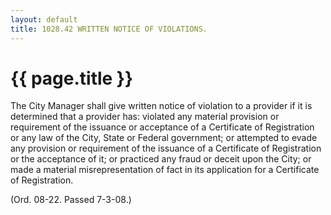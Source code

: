 ```yaml
---
layout: default 
title: 1028.42 WRITTEN NOTICE OF VIOLATIONS.
---
```


{{ page.title }}
================

The City Manager shall give written notice of violation to a provider if
it is determined that a provider has: violated any material provision or
requirement of the issuance or acceptance of a Certificate of
Registration or any law of the City, State or Federal government; or
attempted to evade any provision or requirement of the issuance of a
Certificate of Registration or the acceptance of it; or practiced any
fraud or deceit upon the City; or made a material misrepresentation of
fact in its application for a Certificate of Registration.

(Ord. 08-22. Passed 7-3-08.)
